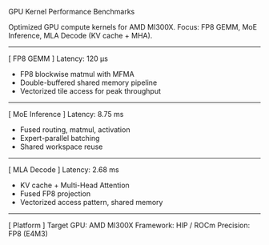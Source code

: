 GPU Kernel Performance Benchmarks

Optimized GPU compute kernels for AMD MI300X.
Focus: FP8 GEMM, MoE Inference, MLA Decode (KV cache + MHA).

---

[ FP8 GEMM ]
Latency: 120 µs
- FP8 blockwise matmul with MFMA
- Double-buffered shared memory pipeline
- Vectorized tile access for peak throughput

---

[ MoE Inference ]
Latency: 8.75 ms
- Fused routing, matmul, activation
- Expert-parallel batching
- Shared workspace reuse

---

[ MLA Decode ]
Latency: 2.68 ms
- KV cache + Multi-Head Attention
- Fused FP8 projection
- Vectorized access pattern, shared memory

---

[ Platform ]
Target GPU: AMD MI300X
Framework: HIP / ROCm
Precision: FP8 (E4M3)
